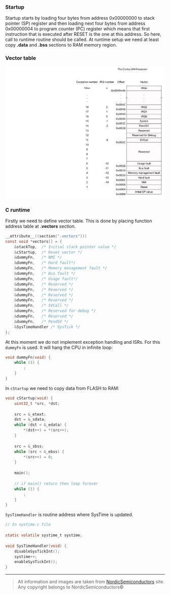 ### Startup
Startup starts by loading four bytes from address 0x00000000 to stack pointer (SP) register and
then loading next four bytes from address 0x00000004 to program counter (PC) register which
means that first instruction that is executed after RESET is the one at this address.
So here, call to runtime routine should be called. At runtime setup we need at least copy
**.data** and **.bss** sections to RAM memory region.

### Vector table
![vector table](images/cortexM4_vector_table.png)

### C runtime
Firstly we need to define vector table. This is done by placing function
address table at **.vectors** section. 
```c
__attribute__((section(".vectors")))
const void *vectors[] = {
	&stackTop,	/* Initial stack pointer value */
	&cStartup,	/* Reset vector */
	&dummyFn,	/* NMI */
	&dummyFn,	/* Hard fault*/
	&dummyFn,	/* Memory management fault */
	&dummyFn,	/* Bus fault */
	&dummyFn,	/* Usage fault*/
	&dummyFn,	/* Reserved */
	&dummyFn,	/* Reserved */
	&dummyFn,	/* Reserved */
	&dummyFn,	/* Reserved */
	&dummyFn,	/* SVCall */
	&dummyFn,	/* Reserved for debug */
	&dummyFn,	/* Reserved */
	&dummyFn,	/* PendSV */
	&SysTimeHandler	/* SysTick */
};

```
At this moment we do not implement exception handling and ISRs. For this `dummyFn` is used. It will
hang the CPU in infinite loop:
```c
void dummyFn(void) {
	while (1) {
		;
	}
}
```
In `cStartup` we need to copy data from FLASH to RAM:
```c
void cStartup(void) {
	uint32_t *src, *dst;

	src = &_etext;
	dst = &_sdata;
	while (dst < &_edata) {
		*(dst++) = *(src++);
	}

	src = &_sbss;
	while (src < &_ebss) {
		*(src++) = 0;
	}
	
	main();
	
	// if main() return then loop forever
	while (1) {
		;
	}
}
```

`SysTimeHandler` is routine address where SysTime is updated.
```c
// In systime.c file

static volatile systime_t systime;

void SysTimeHandler(void) {
	disableSysTickInt();
	systime++;
	enableSysTickInt();
}
```

---

> All information and images are taken from [NordicSemiconductors](https://infocenter.nordicsemi.com) site.
> Any copyright belongs to NordicSemiconductors©
